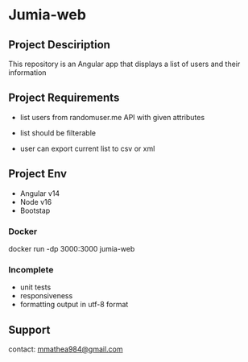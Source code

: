 # Jumia-web

## Project Desciription
This repository is an Angular app that displays a list of users and their information

## Project Requirements

* list users from randomuser.me API with given attributes

* list should be filterable

* user can export current list to csv or xml

## Project Env

- Angular v14
- Node v16
- Bootstap

### Docker
docker run -dp 3000:3000 jumia-web

### Incomplete
- unit tests
- responsiveness
- formatting output in utf-8 format

## Support
contact: mmathea984@gmail.com